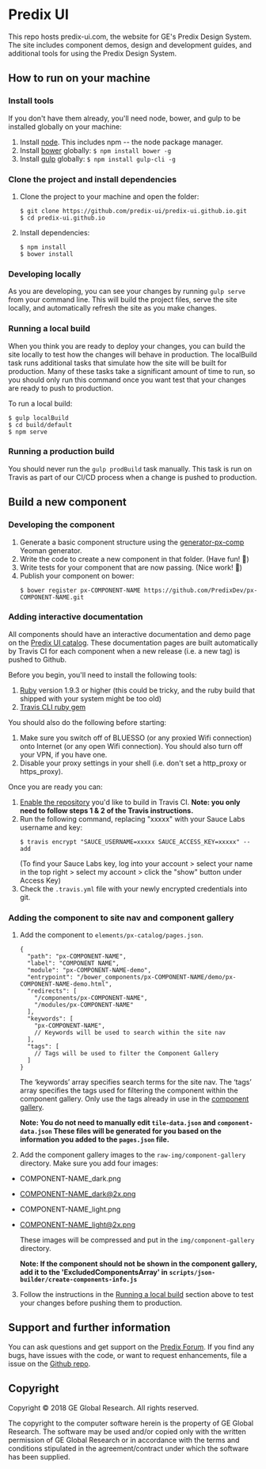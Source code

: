 # Predix UI

This repo hosts predix-ui.com, the website for GE's Predix Design System. The site includes component demos, design and development guides, and additional tools for using the Predix Design System.

## How to run on your machine

### Install tools

If you don't have them already, you'll need node, bower, and gulp to be installed globally on your machine:

1. Install [node](https://nodejs.org/en/download/). This includes npm -- the node package manager.
2. Install [bower](https://bower.io/) globally: `$ npm install bower -g`
3. Install [gulp](http://gulpjs.com/) globally: `$ npm install gulp-cli -g`

### Clone the project and install dependencies

1. Clone the project to your machine and open the folder:
	```
	$ git clone https://github.com/predix-ui/predix-ui.github.io.git
	$ cd predix-ui.github.io
	```
2. Install dependencies:

	```
	$ npm install
	$ bower install
	```

### Developing locally

As you are developing, you can see your changes by running `gulp serve` from your command line. This will build the project files, serve the site locally, and automatically refresh the site as you make changes.

### Running a local build

When you think you are ready to deploy your changes, you can build the site locally to test how the changes will behave in production. The localBuild task runs additional tasks that simulate how the site will be built for production. Many of these tasks take a significant amount of time to run, so you should only run this command once you want test that your changes are ready to push to production.

To run a local build:
  ```
  $ gulp localBuild
  $ cd build/default
  $ npm serve
  ```

### Running a production build
You should never run the `gulp prodBuild` task manually. This task is run on Travis as part of our CI/CD process when a change is pushed to production.

## Build a new component

### Developing the component
1. Generate a basic component structure using the [generator-px-comp](https://github.com/predixdev/generator-px-comp) Yeoman generator.
2. Write the code to create a new component in that folder. (Have fun! 🎉)
3. Write tests for your component that are now passing. (Nice work! 💯)
4. Publish your component on bower:
	```
	$ bower register px-COMPONENT-NAME https://github.com/PredixDev/px-COMPONENT-NAME.git
	```

### Adding interactive documentation

All components should have an interactive documentation and demo page on the [Predix UI catalog](https://www.predix-ui.com). These documentation pages are built automatically by Travis CI for each component when a new release (i.e. a new tag) is pushed to Github.

Before you begin, you'll need to install the following tools:

1. [Ruby](https://www.ruby-lang.org/en/) version 1.9.3 or higher (this could be tricky, and the ruby build that shipped with your system might be too old)
2. [Travis CLI ruby gem](https://github.com/travis-ci/travis.rb)

You should also do the following before starting:

1. Make sure you switch off of BLUESSO (or any proxied Wifi connection) onto Internet (or any open Wifi connection). You should also turn off your VPN, if you have one.
2. Disable your proxy settings in your shell (i.e. don't set a http_proxy or https_proxy).

Once you are ready you can:
1. [Enable the repository](https://docs.travis-ci.com/user/getting-started#To-get-started-with-Travis-CI%3A) you'd like to build in Travis CI. **Note: you only need to follow steps 1 & 2 of the Travis instructions.**
2. Run the following command, replacing "xxxxx" with your Sauce Labs username and key:
	```
	$ travis encrypt "SAUCE_USERNAME=xxxxx SAUCE_ACCESS_KEY=xxxxx" --add
	```
	(To find your Sauce Labs key, log into your account > select your name in the top right > select my account > click the "show" button under Access Key)
3. Check the `.travis.yml` file with your newly encrypted credentials into git.

### Adding the component to site nav and component gallery

1. Add the component to `elements/px-catalog/pages.json`.
    ```
    {
      "path": "px-COMPONENT-NAME",
      "label": "COMPONENT NAME",
      "module": "px-COMPONENT-NAME-demo",
      "entrypoint": "/bower_components/px-COMPONENT-NAME/demo/px-COMPONENT-NAME-demo.html",
      "redirects": [
        "/components/px-COMPONENT-NAME",
        "/modules/px-COMPONENT-NAME"
      ],
      "keywords": [
        "px-COMPONENT-NAME",
        // Keywords will be used to search within the site nav
      ],
      "tags": [
        // Tags will be used to filter the Component Gallery
      ]
    }
    ```
    The ‘keywords’ array specifies search terms for the site nav. The ‘tags’ array specifies the tags used for filtering the component within the component gallery. Only use the tags already in use in the [component gallery](https://www.predix-ui.com/#/gallery).

    **Note: You do not need to manually edit `tile-data.json` and `component-data.json`  These files will be generated for you based on the information you added to the `pages.json` file.**
2. Add the component gallery images to the `raw-img/component-gallery` directory. Make sure you add four images:

  - COMPONENT-NAME_dark.png
  - COMPONENT-NAME_dark@2x.png
  - COMPONENT-NAME_light.png
  - COMPONENT-NAME_light@2x.png

    These images will be compressed and put in the `img/component-gallery` directory.

    **Note: If the component should not be shown in the component gallery, add it to the 'ExcludedComponentsArray' in `scripts/json-builder/create-components-info.js`**
3. Follow the instructions in the [Running a local build](#running-a-local-build) section above to test your changes before pushing them to production.


## Support and further information

You can ask questions and get support on the [Predix Forum](https://www.predix.io/community). If you find any bugs, have issues with the code, or want to request enhancements, file a issue on the [Github repo](https://github.com/predix-ui/predix-ui.github.io).

## Copyright

Copyright &copy; 2018 GE Global Research. All rights reserved.

The copyright to the computer software herein is the property of GE Global Research. The software may be used and/or copied only with the written permission of GE Global Research or in accordance with the terms and conditions stipulated in the agreement/contract under which the software has been supplied.
